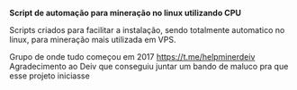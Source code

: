 **Script de automação para mineração no linux utilizando CPU**

Scripts criados para facilitar a instalação, sendo totalmente automatico no linux, para mineração mais utilizada em VPS.

Grupo de onde tudo começou em 2017 https://t.me/helpminerdeiv
Agradecimento ao Deiv que conseguiu juntar um bando de maluco pra que esse projeto iniciasse
